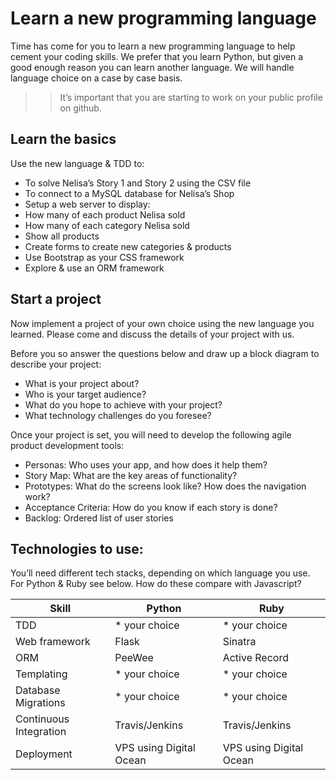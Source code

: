# Learn a new programming language

Time has come for  you to learn a new programming language to help cement your coding skills. We prefer that you learn Python, but given a good enough reason you can learn another language. We will handle language choice on a case by case basis.

>> It’s important that you are starting to work on your public profile on github.

## Learn the basics

Use the new language & TDD to:
* To solve Nelisa’s Story 1 and Story 2 using the CSV file
* To connect to a MySQL database for Nelisa’s Shop
* Setup a web server to display:
* How many of each product Nelisa sold
* How many of each category Nelisa sold
* Show all products
* Create forms to create new categories & products
* Use Bootstrap as your CSS framework
* Explore & use an ORM framework

## Start a project

Now implement a project of your own choice using the new language you learned. Please come and discuss the details of your project with us.

Before you so answer the questions below and draw up a block diagram to describe your project:

* What is your project about?
* Who is your target audience?
* What do you hope to achieve with your project?
* What technology challenges do you foresee?

Once your project is set, you will need to develop the following agile product development tools:

* Personas: Who uses your app, and how does it help them?
* Story Map: What are the key areas of functionality?
* Prototypes: What do the screens look like? How does the navigation work?
* Acceptance Criteria: How do you know if each story is done?
* Backlog: Ordered list of user stories


## Technologies to use:

You’ll need different tech stacks, depending on which language you use. For Python & Ruby see below. How do these compare with Javascript?

Skill | Python | Ruby |
------|--------|-----------|
TDD   | * your choice |* your choice|
Web framework|Flask | Sinatra |
ORM |PeeWee | Active Record |
Templating |* your choice |* your choice |
Database Migrations|* your choice |* your choice
Continuous Integration | Travis/Jenkins | Travis/Jenkins
Deployment |VPS using Digital Ocean | VPS using Digital Ocean
